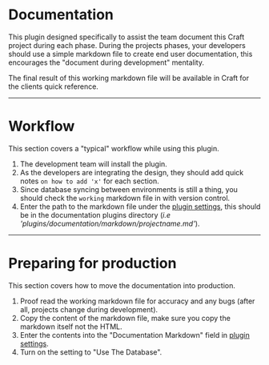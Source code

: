 # Documentation

This plugin designed specifically to assist the team document this Craft project during each phase. During the projects phases, your developers should use a simple markdown file to create end user documentation, this encourages the "document during development" mentality. 

The final result of this working markdown file will be available in Craft for the clients quick reference.

<hr>

# Workflow

This section covers a "typical" workflow while using this plugin.

1. The development team will install the plugin.
2. As the developers are integrating the design, they should add quick notes `on how to add 'x'` for each section.
3. Since database syncing between environments is still a thing, you should check the `working` markdown file in with version control.
4. Enter the path to the markdown file under the [plugin settings](settings/plugins/documentation), this should be in the documentation plugins directory (*i.e 'plugins/documentation/markdown/projectname.md'*).
  
<hr>

# Preparing for production

This section covers how to move the documentation into production.

1. Proof read the working markdown file for accuracy and any bugs (after all, projects change during development).
2. Copy the content of the markdown file, make sure you copy the markdown itself not the HTML. 
3. Enter the contents into the "Documentation Markdown" field in [plugin settings](settings/plugins/documentation).
4. Turn on the setting to "Use The Database".